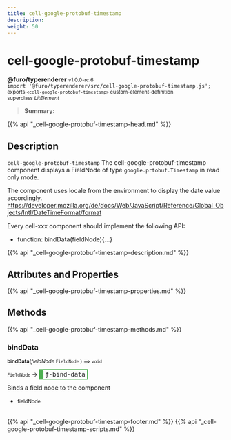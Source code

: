 ```yaml
---
title: cell-google-protobuf-timestamp
description: 
weight: 50
---
```


# cell-google-protobuf-timestamp
**@furo/typerenderer** <small>v1.0.0-rc.6</small>
<br>`import '@furo/typerenderer/src/cell-google-protobuf-timestamp.js';`<small>
<br>exports `<cell-google-protobuf-timestamp>` custom-element-definition
<br>superclass *LitElement*</small>

> **Summary:** 

{{% api "_cell-google-protobuf-timestamp-head.md" %}}

## Description

`cell-google-protobuf-timestamp`
The cell-google-protobuf-timestamp component displays a FieldNode of type `google.prtobuf.Timestamp` in read only mode.

The component uses locale from the environment to display the date value accordingly.
https://developer.mozilla.org/de/docs/Web/JavaScript/Reference/Global_Objects/Intl/DateTimeFormat/format

Every cell-xxx component should implement the following API:
- function: bindData(fieldNode){...}

{{% api "_cell-google-protobuf-timestamp-description.md" %}}


## Attributes and Properties
{{% api "_cell-google-protobuf-timestamp-properties.md" %}}







## Methods
{{% api "_cell-google-protobuf-timestamp-methods.md" %}}


### **bindData**
<small>**bindData**(*fieldNode* `FieldNode` ) ⟹ `void`</small>

<small>`FieldNode` </small> →
<span  style="border-width:2px 2px 2px 10px; border-style: solid;border-color:  rgb(76, 175, 80);font-family:monospace; padding:2px 4px;">ƒ-bind-data</span>

Binds a field node to the component

- <small>fieldNode </small>
<br><br>







{{% api "_cell-google-protobuf-timestamp-footer.md" %}}
{{% api "_cell-google-protobuf-timestamp-scripts.md" %}}

